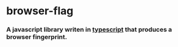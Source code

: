 # browser-flag

### A javascript library writen in [typescript](http://www.typescriptlang.org/) that produces a browser fingerprint.
